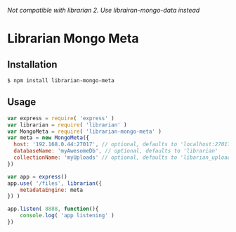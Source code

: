 *Not compatible with librarian 2. Use librairan-mongo-data instead*

# Librarian Mongo Meta

## Installation
```
$ npm install librarian-mongo-meta
```

## Usage
```js
var express = require( 'express' )
var librarian = require( 'librarian' )
var MongoMeta = require( 'librarian-mongo-meta' )
var meta = new MongoMeta({
  host: '192.168.0.44:27017', // optional, defaults to 'localhost:27017'
  databaseName: 'myAwesomeDb', // optional, defaults to 'librarian'
  collectionName: 'myUploads' // optional, defaults to 'libarian_upload'
})

var app = express()
app.use( '/files', librarian({
    metadataEngine: meta
}) )

app.listen( 8888, function(){
    console.log( 'app listening' )
})
```
